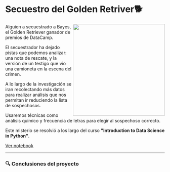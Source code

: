 # Secuestro del Golden Retriver🐕

<img width="290" align="right" src="https://i.pinimg.com/564x/95/35/62/953562d86b263fbf41119ae3b8c90e3d.jpg" />


Alguien a secuestrado a Bayes, el Golden Retriever ganador de premios de DataCamp. 

El secuestrador ha dejado pistas que podemos analizar: una nota de rescate, y la versión de un testigo que vio una camioneta en la escena del crimen. 

A lo largo de la investigación se iran recolectando más datos para realizar análisis que nos permitan ir reduciendo la lista de sospechosos.

Usaremos técnicas como análisis quimico y frecuencia de letras para elegir al sospechoso correcto.

Este misterio se resolvió a los largo del curso **"Introduction to Data Science in Python"**.

[Ver notebook]()

---

### 🔍 Conclusiones del proyecto
